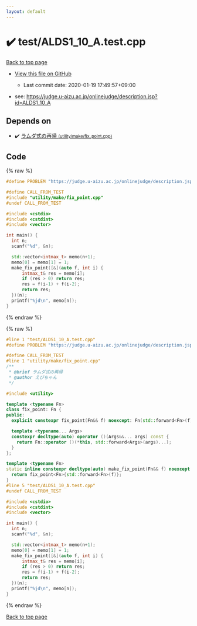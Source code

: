 ```yaml
---
layout: default
---
```


<!-- mathjax config similar to math.stackexchange -->
<script type="text/javascript" async
  src="https://cdnjs.cloudflare.com/ajax/libs/mathjax/2.7.5/MathJax.js?config=TeX-MML-AM_CHTML">
</script>
<script type="text/x-mathjax-config">
  MathJax.Hub.Config({
    TeX: { equationNumbers: { autoNumber: "AMS" }},
    tex2jax: {
      inlineMath: [ ['$','$'] ],
      processEscapes: true
    },
    "HTML-CSS": { matchFontHeight: false },
    displayAlign: "left",
    displayIndent: "2em"
  });
</script>

<script type="text/javascript" src="https://cdnjs.cloudflare.com/ajax/libs/jquery/3.4.1/jquery.min.js"></script>
<script src="https://cdn.jsdelivr.net/npm/jquery-balloon-js@1.1.2/jquery.balloon.min.js" integrity="sha256-ZEYs9VrgAeNuPvs15E39OsyOJaIkXEEt10fzxJ20+2I=" crossorigin="anonymous"></script>
<script type="text/javascript" src="../../assets/js/copy-button.js"></script>
<link rel="stylesheet" href="../../assets/css/copy-button.css" />


# :heavy_check_mark: test/ALDS1_10_A.test.cpp

<a href="../../index.html">Back to top page</a>

* <a href="{{ site.github.repository_url }}/blob/master/test/ALDS1_10_A.test.cpp">View this file on GitHub</a>
    - Last commit date: 2020-01-19 17:49:57+09:00


* see: <a href="https://judge.u-aizu.ac.jp/onlinejudge/description.jsp?id=ALDS1_10_A">https://judge.u-aizu.ac.jp/onlinejudge/description.jsp?id=ALDS1_10_A</a>


## Depends on

* :heavy_check_mark: <a href="../../library/utility/make/fix_point.cpp.html">ラムダ式の再帰 <small>(utility/make/fix_point.cpp)</small></a>


## Code

<a id="unbundled"></a>
{% raw %}
```cpp
#define PROBLEM "https://judge.u-aizu.ac.jp/onlinejudge/description.jsp?id=ALDS1_10_A"

#define CALL_FROM_TEST
#include "utility/make/fix_point.cpp"
#undef CALL_FROM_TEST

#include <cstdio>
#include <cstdint>
#include <vector>

int main() {
  int n;
  scanf("%d", &n);

  std::vector<intmax_t> memo(n+1);
  memo[0] = memo[1] = 1;
  make_fix_point([&](auto f, int i) {
      intmax_t& res = memo[i];
      if (res > 0) return res;
      res = f(i-1) + f(i-2);
      return res;
  })(n);
  printf("%jd\n", memo[n]);
}

```
{% endraw %}

<a id="bundled"></a>
{% raw %}
```cpp
#line 1 "test/ALDS1_10_A.test.cpp"
#define PROBLEM "https://judge.u-aizu.ac.jp/onlinejudge/description.jsp?id=ALDS1_10_A"

#define CALL_FROM_TEST
#line 1 "utility/make/fix_point.cpp"
/**
 * @brief ラムダ式の再帰
 * @author えびちゃん
 */

#include <utility>

template <typename Fn>
class fix_point: Fn {
public:
  explicit constexpr fix_point(Fn&& f) noexcept: Fn(std::forward<Fn>(f)) {}

  template <typename... Args>
  constexpr decltype(auto) operator ()(Args&&... args) const {
    return Fn::operator ()(*this, std::forward<Args>(args)...);
  }
};

template <typename Fn>
static inline constexpr decltype(auto) make_fix_point(Fn&& f) noexcept {
  return fix_point<Fn>{std::forward<Fn>(f)};
}
#line 5 "test/ALDS1_10_A.test.cpp"
#undef CALL_FROM_TEST

#include <cstdio>
#include <cstdint>
#include <vector>

int main() {
  int n;
  scanf("%d", &n);

  std::vector<intmax_t> memo(n+1);
  memo[0] = memo[1] = 1;
  make_fix_point([&](auto f, int i) {
      intmax_t& res = memo[i];
      if (res > 0) return res;
      res = f(i-1) + f(i-2);
      return res;
  })(n);
  printf("%jd\n", memo[n]);
}

```
{% endraw %}

<a href="../../index.html">Back to top page</a>

